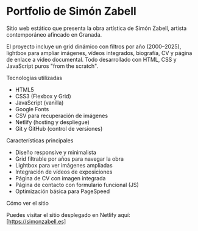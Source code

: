 # Portfolio de Simón Zabell

Sitio web estático que presenta la obra artística de Simón Zabell, artista contemporáneo afincado en Granada.

El proyecto incluye un grid dinámico con filtros por año (2000–2025), lightbox para ampliar imágenes, vídeos integrados, biografía, CV y página de enlace a video documental. Todo desarrollado con HTML, CSS y JavaScript puros "from the scratch".

Tecnologías utilizadas

- HTML5
- CSS3 (Flexbox y Grid)
- JavaScript (vanilla)
- Google Fonts
- CSV para recuperación de imágenes
- Netlify (hosting y despliegue)
- Git y GitHub (control de versiones)

Características principales

- Diseño responsive y minimalista
- Grid filtrable por años para navegar la obra
- Lightbox para ver imágenes ampliadas
- Integración de vídeos de exposiciones
- Página de CV con imagen integrada
- Página de contacto con formulario funcional (JS)
- Optimización básica para PageSpeed

Cómo ver el sitio

Puedes visitar el sitio desplegado en Netlify aquí:  
[https://simonzabell.es]




